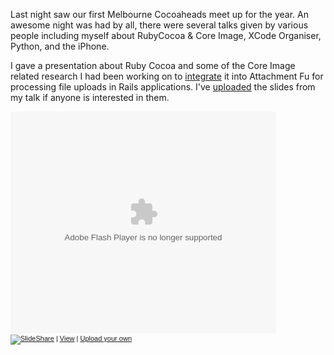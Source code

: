 Last night saw our first Melbourne Cocoaheads meet up for the year. An awesome night was had by all, there were several talks given by various people including myself about RubyCocoa & Core Image, XCode Organiser, Python, and the iPhone.

I gave a presentation about Ruby Cocoa and some of the Core Image related research I had been working on to [integrate](http://redartisan.com/2007/12/12/attachment-fu-with-core-image) it into Attachment Fu for processing file uploads in Rails applications. I've [uploaded](http://www.slideshare.net/crafterm/ruby-cocoa-and-core-image/) the slides from my talk if anyone is interested in them.

<div style="width:425px;text-align:left" id="__ss_347006"><object style="margin:0px" width="425" height="355"><param name="movie" value="http://static.slideshare.net/swf/ssplayer2.swf?doc=rubycocoa-and-core-image-1207875668487728-8"/><param name="allowFullScreen" value="true"/><param name="allowScriptAccess" value="always"/><embed src="http://static.slideshare.net/swf/ssplayer2.swf?doc=rubycocoa-and-core-image-1207875668487728-8" type="application/x-shockwave-flash" allowscriptaccess="always" allowfullscreen="true" width="425" height="355"></embed></object><div style="font-size:11px;font-family:tahoma,arial;height:26px;padding-top:2px;"><a href="http://www.slideshare.net/?src=embed"><img src="http://static.slideshare.net/swf/logo_embd.png" style="border:0px none;margin-bottom:-5px" alt="SlideShare"/></a> | <a href="http://www.slideshare.net/crafterm/ruby-cocoa-and-core-image?src=embed" title="View 'Ruby Cocoa And Core Image' on SlideShare">View</a> | <a href="http://www.slideshare.net/upload?src=embed">Upload your own</a></div></div>


